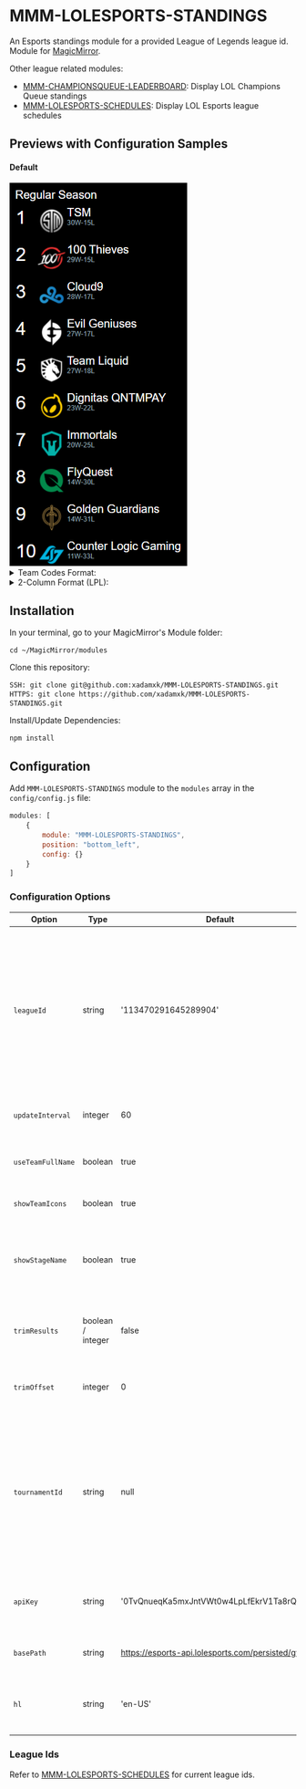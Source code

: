 # MMM-LOLESPORTS-STANDINGS
An Esports standings module for a provided League of Legends league id.
Module for <a href="https://github.com/MichMich/MagicMirror">MagicMirror</a>.

Other league related modules:
- <a href="https://github.com/xadamxk/MMM-CHAMPIONSQUEUE-LEADERBOARD">MMM-CHAMPIONSQUEUE-LEADERBOARD</a>: Display LOL Champions Queue standings
- <a href="https://github.com/xadamxk/MMM-LOLESPORTS-SCHEDULES">MMM-LOLESPORTS-SCHEDULES</a>: Display LOL Esports league schedules 

## Previews with Configuration Samples
#### Default
<img src="https://github.com/xadamxk/MMM-LOLESPORTS-STANDINGS/blob/master/screenshots/screenshot_default.png?raw=true" title="Preview"  />

<details> 
  <summary>Team Codes Format:</summary>
  <img src="https://github.com/xadamxk/MMM-LOLESPORTS-STANDINGS/blob/master/screenshots/screenshot_teamCodes.png?raw=true" title="Preview Team Codes"  />
	<pre><code>
config: {
    useTeamFullName: false
}
	</code></pre>
</details>
<details> 
  <summary>2-Column Format (LPL):</summary>
  <img src="https://raw.githubusercontent.com/xadamxk/MMM-LOLESPORTS-STANDINGS/master/screenshots/screenshot_2column_offset.png" title="Preview 2-Column Layout"  />
	<pre><code>
		{
			module: "MMM-LOLESPORTS-STANDINGS",
			position: "bottom_left",
			config: {
				"tournamentIds": ["111561319409710508"], // LPL 2024 Spring
				"useTeamFullName": false,
				"trimResults": 9, // Trim the results to show only 9
				"trimOffset": 0
			}
		},
		{
			module: "MMM-LOLESPORTS-STANDINGS",
			position: "bottom_right",
			config: {
				"tournamentIds": ["111561319409710508"], // LPL 2024 Spring
				"showStageName": false,
				"useTeamFullName": false,
				"trimResults": 10, // Required for 2-column layout
				"trimOffset": 9 // Offset the results to skip the first 9
			}
		}
	</code></pre>
</details>

## Installation
In your terminal, go to your MagicMirror's Module folder:
````
cd ~/MagicMirror/modules
````

Clone this repository:
````
SSH: git clone git@github.com:xadamxk/MMM-LOLESPORTS-STANDINGS.git
HTTPS: git clone https://github.com/xadamxk/MMM-LOLESPORTS-STANDINGS.git
````

Install/Update Dependencies:
````
npm install
````

## Configuration
Add `MMM-LOLESPORTS-STANDINGS` module to the `modules` array in the `config/config.js` file:
````javascript
modules: [
	{
		module: "MMM-LOLESPORTS-STANDINGS",
		position: "bottom_left",
		config: {}
	}
]
````
### Configuration Options

| **Option** | **Type** | **Default** | **Description** |
| --- | --- | --- | --- |
| `leagueId` | string | '113470291645289904' | Defaults to LTA North. If provided, the module will look up tournaments and automatically select the active or upcoming tournament. If provided, any specified tournamentId will be ignored. |
| `updateInterval` | integer | 60 | Number of minutes to poll api for updates. |
| `useTeamFullName` | boolean  | true | Set `false` to show team codes rather than team names. |
| `showTeamIcons` | boolean  | true | Set `false` to hide team icons. |
| `showStageName` | boolean  | true | Set `false` to hide the stage name above standings list (ie. Regular Season, Playoffs, etc) |
| `trimResults` | boolean / integer | false | Set to number to trim results - useful for 2-column LPL layout |
| `trimOffset` | integer | 0 | Number of results to skip - useful for 2-column LPL layout |
| `tournamentId` | string | null | Provided tournament id. Unless you have a desired tournament in mind, you probably want to use leagueId instead. Remove leagueId if providing an explicit tournamentId. |
| `apiKey` | string | '0TvQnueqKa5mxJntVWt0w4LpLfEkrV1Ta8rQBb9Z' | Api key used to query esports API - all users' api key is the default key. |
| `basePath` | string | https://esports-api.lolesports.com/persisted/gw' | Base bath used to query the esports api. |
| `hl` | string | 'en-US' | Host language/ locale to use when requesting esports data. |

### League Ids
Refer to [MMM-LOLESPORTS-SCHEDULES](https://github.com/xadamxk/MMM-LOLESPORTS-SCHEDULES?tab=readme-ov-file#mmm-lolesports-schedules) for current league ids.
